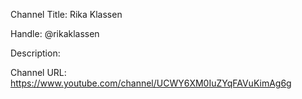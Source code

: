 Channel Title: Rika Klassen

Handle: @rikaklassen

Description:

Channel URL: https://www.youtube.com/channel/UCWY6XM0IuZYqFAVuKimAg6g
